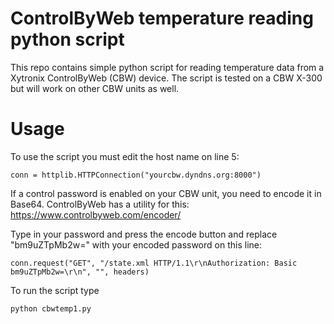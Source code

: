 ControlByWeb temperature reading python script
==============================================

This repo contains simple python script for reading temperature data from a Xytronix ControlByWeb (CBW) device.
The script is tested on a CBW X-300 but will work on other CBW units as well.

Usage
=====

To use the script you must edit the host name on line 5:

`conn = httplib.HTTPConnection("yourcbw.dyndns.org:8000")`

If a control password is enabled on your CBW unit, you need to encode it in Base64.
ControlByWeb has a utility for this:
<https://www.controlbyweb.com/encoder/>

Type in your password and press the encode button and replace "bm9uZTpMb2w=" with your
encoded password on this line:

`conn.request("GET", "/state.xml HTTP/1.1\r\nAuthorization: Basic bm9uZTpMb2w=\r\n", "", headers)`

To run the script type

`python cbwtemp1.py`